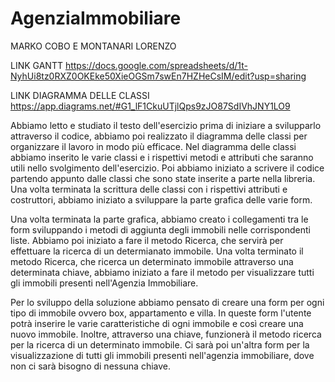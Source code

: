 # AgenziaImmobiliare

MARKO COBO E MONTANARI LORENZO

LINK GANTT https://docs.google.com/spreadsheets/d/1t-NyhUi8tz0RXZ0OKEke50XieOGSm7swEn7HZHeCsIM/edit?usp=sharing

LINK DIAGRAMMA DELLE CLASSI https://app.diagrams.net/#G1_lF1CkuUTjlQps9zJO87SdIVhJNY1LO9

Abbiamo letto e studiato il testo dell'esercizio prima di iniziare a svilupparlo attraverso il codice, abbiamo poi realizzato il diagramma delle classi per organizzare il lavoro in modo più efficace. Nel diagramma delle classi abbiamo inserito le varie classi e i rispettivi metodi e attributi che saranno utili nello svolgimento dell'esercizio.
Poi abbiamo iniziato a scrivere il codice partendo appunto dalle classi che sono state inserite a parte nella libreria. Una volta terminata la scrittura delle classi con i rispettivi attributi e costruttori, abbiamo iniziato a sviluppare la parte grafica delle varie form. 

Una volta terminata la parte grafica, abbiamo creato i collegamenti tra le form sviluppando i metodi di aggiunta degli immobili nelle corrispondenti liste. 
Abbiamo poi iniziato a fare il metodo Ricerca, che servirà per effettuare la ricerca di un determianato immobile. Una volta terminato il metodo Ricerca, che ricerca un determinato immobile attraverso una determinata chiave, abbiamo iniziato a fare il metodo per visualizzare tutti gli immobili presenti nell'Agenzia Immobiliare.    
 
Per lo sviluppo della soluzione abbiamo pensato di creare una form per ogni tipo di immobile ovvero box, appartamento e villa. In queste form l'utente potrà inserire le varie caratteristiche di ogni immobile e così creare una nuovo immobile. Inoltre, attraverso una chiave, funzionerà il metodo ricerca per la ricerca di un determinato immobile. Ci sarà poi un'altra form per la visualizzazione di tutti gli immobili presenti nell'agenzia immobiliare, dove non ci sarà bisogno di nessuna chiave.   
